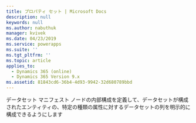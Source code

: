 ```yaml
---
title: プロパティ セット | Microsoft Docs
description: null
keywords: null
ms.author: nabuthuk
manager: kvivek
ms.date: 04/23/2019
ms.service: powerapps
ms.suite: ''
ms.tgt_pltfrm: ''
ms.topic: article
applies_to:
  - Dynamics 365 (online)
  - Dynamics 365 Version 9.x
ms.assetid: 81843cd6-36b4-4d93-9942-32d680789bbd
---
```


データセット マニフェスト ノードの内部構成を定義して、データセットが構成されたエンティティの、特定の種類の属性に対するデータセットの列を明示的に構成できるようにします